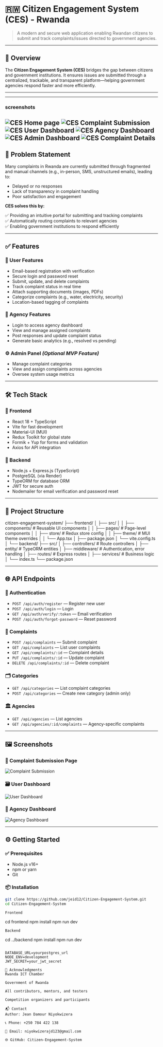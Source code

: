 # 🇷🇼 Citizen Engagement System (CES) - Rwanda

> A modern and secure web application enabling Rwandan citizens to submit and track complaints/issues directed to government agencies.



---

## 🚀 Overview

The **Citizen Engagement System (CES)** bridges the gap between citizens and government institutions. It ensures issues are submitted through a centralized, trackable, and transparent platform—helping government agencies respond faster and more efficiently.

---
-----
### screenshots
![CES Home page](screenshots/1.png)
![CES Complaint Submission](screenshots/2.png)
![CES User Dashboard](screenshots/3.png)
![CES Agency Dashboard](screenshots/4.png)
![CES Admin Dashboard](screenshots/5.png)
![CES Complaint Details](screenshots/6.png) 
-----
## 🎯 Problem Statement

Many complaints in Rwanda are currently submitted through fragmented and manual channels (e.g., in-person, SMS, unstructured emails), leading to:

- Delayed or no responses
- Lack of transparency in complaint handling
- Poor satisfaction and engagement

**CES solves this by:**

✅ Providing an intuitive portal for submitting and tracking complaints  
✅ Automatically routing complaints to relevant agencies  
✅ Enabling government institutions to respond efficiently

---

## ✅ Features

### 👤 User Features
- Email-based registration with verification
- Secure login and password reset
- Submit, update, and delete complaints
- Track complaint status in real time
- Attach supporting documents (images, PDFs)
- Categorize complaints (e.g., water, electricity, security)
- Location-based tagging of complaints

### 🏢 Agency Features
- Login to access agency dashboard
- View and manage assigned complaints
- Post responses and update complaint status
- Generate basic analytics (e.g., resolved vs pending)

### ⚙️ Admin Panel *(Optional MVP Feature)*
- Manage complaint categories
- View and assign complaints across agencies
- Oversee system usage metrics

---

## 🛠 Tech Stack

### 🧩 Frontend
- React 18 + TypeScript
- Vite for fast development
- Material-UI (MUI)
- Redux Toolkit for global state
- Formik + Yup for forms and validation
- Axios for API integration

### 🔧 Backend
- Node.js + Express.js (TypeScript)
- PostgreSQL (via Render)
- TypeORM for database ORM
- JWT for secure auth
- Nodemailer for email verification and password reset

---

## 📁 Project Structure

citizen-engagement-system/
├── frontend/
│ ├── src/
│ │ ├── components/ # Reusable UI components
│ │ ├── pages/ # Page-level components
│ │ ├── store/ # Redux store config
│ │ ├── theme/ # MUI theme overrides
│ │ └── App.tsx
│ ├── package.json
│ └── vite.config.ts
│
└── backend/
├── src/
│ ├── controllers/ # Route controllers
│ ├── entity/ # TypeORM entities
│ ├── middleware/ # Authentication, error handling
│ ├── routes/ # Express routes
│ ├── services/ # Business logic
│ └── index.ts
└── package.json


---

## 🌐 API Endpoints

### 🔐 Authentication
- `POST /api/auth/register` — Register new user
- `POST /api/auth/login` — Login
- `GET /api/auth/verify/:token` — Email verification
- `POST /api/auth/forgot-password` — Reset password

### 📝 Complaints
- `POST /api/complaints` — Submit complaint
- `GET /api/complaints` — List user complaints
- `GET /api/complaints/:id` — Complaint details
- `PUT /api/complaints/:id` — Update complaint
- `DELETE /api/complaints/:id` — Delete complaint

### 🗂 Categories
- `GET /api/categories` — List complaint categories
- `POST /api/categories` — Create new category (admin only)

### 🏛 Agencies
- `GET /api/agencies` — List agencies
- `GET /api/agencies/:id/complaints` — Agency-specific complaints

---

## 🖼 Screenshots

<!-- Replace below with actual image file paths inside a `screenshots/` folder -->
### 📌 Complaint Submission Page  
![Complaint Submission](screenshots/complaint-form.png)

### 🗃️ User Dashboard  
![User Dashboard](screenshots/user-dashboard.png)

### 🏢 Agency Dashboard  
![Agency Dashboard](screenshots/agency-dashboard.png)

---

## ⚙️ Getting Started

### ✅ Prerequisites
- Node.js v16+
- npm or yarn
- Git

### 📦 Installation

```bash
git clone https://github.com/jeid12/Citizen-Engagement-System.git
cd Citizen-Engagement-System

Frontend
```
cd frontend
npm install
npm run dev
```
Backend
```
cd ../backend
npm install
npm run dev
```

DATABASE_URL=yourpostgres_url
NODE_ENV=development
JWT_SECRET=your_jwt_secret

🙏 Acknowledgments
Rwanda ICT Chamber

Government of Rwanda

All contributors, mentors, and testers

Competition organizers and participants

📬 Contact
Author: Jean Damour Niyokwizera

📞 Phone: +250 784 422 138

📧 Email: niyokwizerajd123@gmail.com

🌐 GitHub: Citizen-Engagement-System

